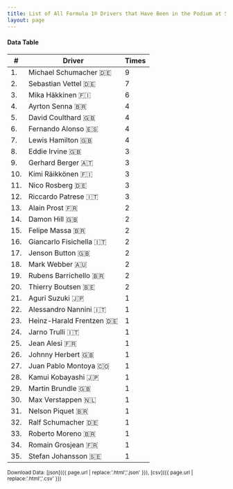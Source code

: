 ```yaml
---
title: List of All Formula 1® Drivers that Have Been in the Podium at Suzuka Circuit
layout: page
---
```


<canvas id="chart" width="400" height="180"></canvas>
<script>
var data = {
    "datasets": [
        {
            "backgroundColor": "#f3a935",
            "borderColor": "#f68639",
            "borderWidth": 1,
            "data": [
                9.0,
                7.0,
                6.0,
                4.0,
                4.0,
                4.0,
                4.0,
                3.0,
                3.0,
                3.0,
                3.0,
                3.0,
                2.0,
                2.0,
                2.0,
                2.0,
                2.0,
                2.0,
                2.0,
                2.0,
                1.0,
                1.0,
                1.0,
                1.0,
                1.0,
                1.0,
                1.0,
                1.0,
                1.0,
                1.0,
                1.0,
                1.0,
                1.0,
                1.0,
                1.0
            ],
            "label": "Times"
        }
    ],
    "labels": [
        "Michael Schumacher 🇩🇪",
        "Sebastian Vettel 🇩🇪",
        "Mika Häkkinen 🇫🇮",
        "Ayrton Senna 🇧🇷",
        "David Coulthard 🇬🇧",
        "Fernando Alonso 🇪🇸",
        "Lewis Hamilton 🇬🇧",
        "Eddie Irvine 🇬🇧",
        "Gerhard Berger 🇦🇹",
        "Kimi Räikkönen 🇫🇮",
        "Nico Rosberg 🇩🇪",
        "Riccardo Patrese 🇮🇹",
        "Alain Prost 🇫🇷",
        "Damon Hill 🇬🇧",
        "Felipe Massa 🇧🇷",
        "Giancarlo Fisichella 🇮🇹",
        "Jenson Button 🇬🇧",
        "Mark Webber 🇦🇺",
        "Rubens Barrichello 🇧🇷",
        "Thierry Boutsen 🇧🇪",
        "Aguri Suzuki 🇯🇵",
        "Alessandro Nannini 🇮🇹",
        "Heinz-Harald Frentzen 🇩🇪",
        "Jarno Trulli 🇮🇹",
        "Jean Alesi 🇫🇷",
        "Johnny Herbert 🇬🇧",
        "Juan Pablo Montoya 🇨🇴",
        "Kamui Kobayashi 🇯🇵",
        "Martin Brundle 🇬🇧",
        "Max Verstappen 🇳🇱",
        "Nelson Piquet 🇧🇷",
        "Ralf Schumacher 🇩🇪",
        "Roberto Moreno 🇧🇷",
        "Romain Grosjean 🇫🇷",
        "Stefan Johansson 🇸🇪"
    ]
};
var options = {
  legend: {
    display: false
  },
  scales: {
    xAxes: [{
      ticks: {
        beginAtZero: true,
        maxRotation: 180,
        display: window.innerWidth > 800
      }
    }],
    yAxes: [{
      ticks: {
        beginAtZero: true
      }
    }]
  },
  onResize: function(chart, size) {
    chart.options.scales.xAxes[0].ticks.display = size.width > 800;
  }
};
new Chart("chart", {
    data: data,
    type: 'bar',
    options: options
});
</script>



#### Data Table

| # | Driver | Times |
|--|--|--|
| 1. | Michael Schumacher 🇩🇪 | 9 |
| 2. | Sebastian Vettel 🇩🇪 | 7 |
| 3. | Mika Häkkinen 🇫🇮 | 6 |
| 4. | Ayrton Senna 🇧🇷 | 4 |
| 5. | David Coulthard 🇬🇧 | 4 |
| 6. | Fernando Alonso 🇪🇸 | 4 |
| 7. | Lewis Hamilton 🇬🇧 | 4 |
| 8. | Eddie Irvine 🇬🇧 | 3 |
| 9. | Gerhard Berger 🇦🇹 | 3 |
| 10. | Kimi Räikkönen 🇫🇮 | 3 |
| 11. | Nico Rosberg 🇩🇪 | 3 |
| 12. | Riccardo Patrese 🇮🇹 | 3 |
| 13. | Alain Prost 🇫🇷 | 2 |
| 14. | Damon Hill 🇬🇧 | 2 |
| 15. | Felipe Massa 🇧🇷 | 2 |
| 16. | Giancarlo Fisichella 🇮🇹 | 2 |
| 17. | Jenson Button 🇬🇧 | 2 |
| 18. | Mark Webber 🇦🇺 | 2 |
| 19. | Rubens Barrichello 🇧🇷 | 2 |
| 20. | Thierry Boutsen 🇧🇪 | 2 |
| 21. | Aguri Suzuki 🇯🇵 | 1 |
| 22. | Alessandro Nannini 🇮🇹 | 1 |
| 23. | Heinz-Harald Frentzen 🇩🇪 | 1 |
| 24. | Jarno Trulli 🇮🇹 | 1 |
| 25. | Jean Alesi 🇫🇷 | 1 |
| 26. | Johnny Herbert 🇬🇧 | 1 |
| 27. | Juan Pablo Montoya 🇨🇴 | 1 |
| 28. | Kamui Kobayashi 🇯🇵 | 1 |
| 29. | Martin Brundle 🇬🇧 | 1 |
| 30. | Max Verstappen 🇳🇱 | 1 |
| 31. | Nelson Piquet 🇧🇷 | 1 |
| 32. | Ralf Schumacher 🇩🇪 | 1 |
| 33. | Roberto Moreno 🇧🇷 | 1 |
| 34. | Romain Grosjean 🇫🇷 | 1 |
| 35. | Stefan Johansson 🇸🇪 | 1 |

<small>Download Data: [json]({{ page.url | replace:'.html','.json' }}), [csv]({{ page.url | replace:'.html','.csv' }})</small>
